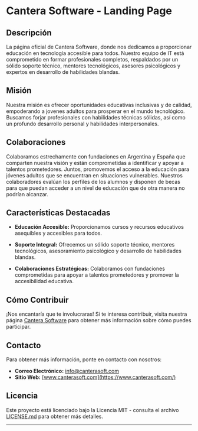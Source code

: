# Cantera Software - Landing Page

## Descripción

La página oficial de Cantera Software, donde nos dedicamos a proporcionar educación en tecnología accesible para todos. Nuestro equipo de IT está comprometido en formar profesionales completos, respaldados por un sólido soporte técnico, mentores tecnológicos, asesores psicológicos y expertos en desarrollo de habilidades blandas.

## Misión

Nuestra misión es ofrecer oportunidades educativas inclusivas y de calidad, empoderando a jovenes adultos para prosperar en el mundo tecnológico. Buscamos forjar profesionales con habilidades técnicas sólidas, así como un profundo desarrollo personal y habilidades interpersonales.

## Colaboraciones

Colaboramos estrechamente con fundaciones en Argentina y España que comparten nuestra visión y están comprometidas a identificar y apoyar a talentos prometedores. Juntos, promovemos el acceso a la educación para jóvenes adultos que se encuentran en situaciones vulnerables. Nuestros colaboradores evalúan los perfiles de los alumnos y disponen de becas para que puedan acceder a un nivel de educación que de otra manera no podrían alcanzar.

## Características Destacadas

- **Educación Accesible:** Proporcionamos cursos y recursos educativos asequibles y accesibles para todos.

- **Soporte Integral:** Ofrecemos un sólido soporte técnico, mentores tecnológicos, asesoramiento psicológico y desarrollo de habilidades blandas.

- **Colaboraciones Estratégicas:** Colaboramos con fundaciones comprometidas para apoyar a talentos prometedores y promover la accesibilidad educativa.

## Cómo Contribuir

¡Nos encantaría que te involucraras! Si te interesa contribuir, visita nuestra página [Cantera Software](https://www.canterasoft.com/) para obtener más información sobre cómo puedes participar.

## Contacto

Para obtener más información, ponte en contacto con nosotros:

- **Correo Electrónico:** info@canterasoft.com
- **Sitio Web:** [www.canterasoft.com](https://www.canterasoft.com/)

## Licencia

Este proyecto está licenciado bajo la Licencia MIT - consulta el archivo [LICENSE.md](LICENSE.md) para obtener más detalles.

---
